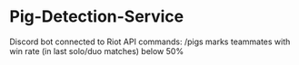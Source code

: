 # Pig-Detection-Service
Discord bot connected to Riot API
commands:
/pigs marks teammates with win rate (in last solo/duo matches) below 50%
